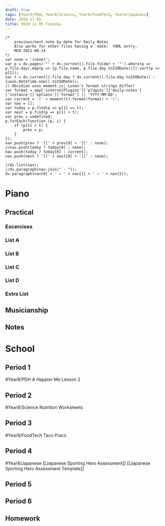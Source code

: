 ```yaml
---
draft: true
tags: [Year8/PDH, Year8/Science, Year8/FoodTech, Year8/Japanese]
date: 2024-11-05
title: 2024 11 05 Tuesday
---
```

```dataviewjs
/*
    previous/next note by date for Daily Notes
    Also works for other files having a `date:` YAML entry.
    MCH 2021-06-14
*/
var none = '(none)';
var p = dv.pages('"' + dv.current().file.folder + '"').where(p => p.file.day).map(p => [p.file.name, p.file.day.toISODate()]).sort(p => p[1]);
var t = dv.current().file.day ? dv.current().file.day.toISODate() : luxon.DateTime.now().toISODate();
// Obsidian uses moment.js; Luxon’s format strings differ!
var format = app['internalPlugins']['plugins']['daily-notes']['instance']['options']['format'] || 'YYYY-MM-DD';
var current = '(' + moment(t).format(format) + ')';
var nav = [];
var today = p.find(p => p[1] == t);
var next = p.find(p => p[1] > t);
var prev = undefined;
p.forEach(function (p, i) {
    if (p[1] < t) {
        prev = p;
    }
});
nav.push(prev ? '[[' + prev[0] + ']]' : none);
//nav.push(today ? today[0] : none);
nav.push(today ? today[0] : current);
nav.push(next ? '[[' + next[0] + ']]' : none);

//dv.list(nav);
//dv.paragraph(nav.join(" · "));
dv.paragraph(nav[0] + ' ← ' + nav[1] + ' → ' + nav[2]);
```

# Piano
## Practical
### Excercises

### List A

### List B

### List C

### List D

### Extra List

## Musicianship

## Notes 

# School
## Period 1
#Year8/PDH 
A Happier Me Lesson 2

## Period 2
#Year8/Science
Nutrition Worksheets 
## Period 3
#Year8/FoodTech 
Taco Pracs
## Period 4
#Year8/Japanese
[[Japanese Sporting Hero Assessment]]
[[Japanese Sporting Hero Assessment Template]]

## Period 5

## Period 6

## Homework
